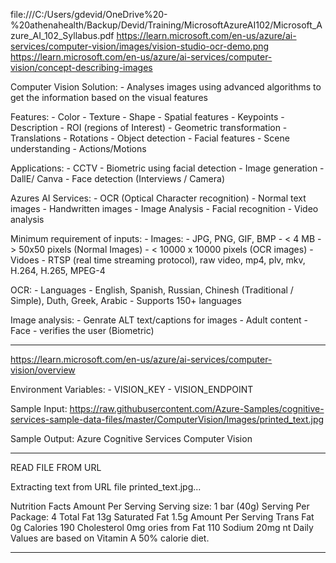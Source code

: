 file:///C:/Users/gdevid/OneDrive%20-%20athenahealth/Backup/Devid/Training/MicrosoftAzureAI102/Microsoft_Azure_AI_102_Syllabus.pdf
https://learn.microsoft.com/en-us/azure/ai-services/computer-vision/images/vision-studio-ocr-demo.png
https://learn.microsoft.com/en-us/azure/ai-services/computer-vision/concept-describing-images

Computer Vision Solution:
    - Analyses images using advanced algorithms to get the information based on the visual features

Features:
    - Color
    - Texture
    - Shape
    - Spatial features
    - Keypoints - Description
    - ROI (regions of Interest)
    - Geometric transformation
        - Translations
        - Rotations
    - Object detection
    - Facial features
    - Scene understanding
    - Actions/Motions

Applications:
    - CCTV
    - Biometric using facial detection
    - Image generation - DallE/ Canva
    - Face detection (Interviews / Camera)

Azures AI Services:
    - OCR (Optical Character recognition)
        - Normal text images
        - Handwritten images
    - Image Analysis
    - Facial recognition
    - Video analysis

Minimum requirement of inputs:
    - Images:
        - JPG, PNG, GIF, BMP
        - < 4 MB
        - > 50x50 pixels (Normal Images)
        - < 10000 x 10000 pixels (OCR images)
    - Vidoes
        - RTSP (real time streaming protocol), raw video, mp4, plv, mkv, H.264, H.265, MPEG-4

OCR:
    - Languages - English, Spanish, Russian, Chinesh (Traditional / Simple), Duth, Greek, Arabic
    - Supports 150+ languages

Image analysis:
    - Genrate ALT text/captions for images
    - Adult content
    - Face - verifies the user (Biometric)

---

https://learn.microsoft.com/en-us/azure/ai-services/computer-vision/overview

Environment Variables:
    - VISION_KEY
    - VISION_ENDPOINT

Sample Input:
https://raw.githubusercontent.com/Azure-Samples/cognitive-services-sample-data-files/master/ComputerVision/Images/printed_text.jpg

Sample Output:
Azure Cognitive Services Computer Vision

----------------------------------------------------------
READ FILE FROM URL

Extracting text from URL file printed_text.jpg...

Nutrition Facts Amount Per Serving
Serving size: 1 bar (40g)
Serving Per Package: 4
Total Fat 13g
Saturated Fat 1.5g
Amount Per Serving
Trans Fat 0g
Calories 190
Cholesterol 0mg
ories from Fat 110
Sodium 20mg
nt Daily Values are based on Vitamin A 50%
calorie diet.

---

